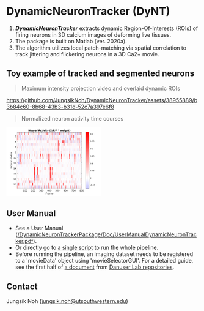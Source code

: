 # DynamicNeuronTracker (DyNT)

1. ***DynamicNeuronTracker*** extracts dynamic Region-Of-Interests (ROIs) of firing neurons in 3D calcium images of deforming live tissues. 
2. The package is built on Matlab (ver. 2020a). 
3. The algorithm utilizes local patch-matching via spatial correlation to track jittering and flickering neurons in a 3D Ca2+ movie. 

## Toy example of tracked and segmented neurons

> Maximum intensity projection video and overlaid dynamic ROIs

https://github.com/JungsikNoh/DynamicNeuronTracker/assets/38955889/b3b84c60-8b68-43b3-b31d-52c7a397e6f8

> Normalized neuron activity time courses
<img src="Doc/HCL-indexedActivityMap.png" width="49.5%"/>




## User Manual

- See a User Manual ([/DynamicNeuronTrackerPackage/Doc/UserManualDynamicNeuronTracker.pdf](/DynamicNeuronTrackerPackage/Doc/UserManualDynamicNeuronTracker.pdf)).
- Or directly go to [a single script](/DynamicNeuronTrackerPackage/DynamicNeuronTracker/Pipelines/masterScript_toExtractDynamicROIsOf3DCaImaging.m) to run the whole pipeline.
- Before running the pipeline, an imaging dataset needs to be registered to a 'movieData' object using 'movieSelectorGUI'. For a detailed guide, see the first half of [a document](DynamicNeuronTrackerPackage/Doc/TFMPackage.pdf) from [Danuser Lab repositories](https://github.com/DanuserLab?tab=repositories).


## Contact

Jungsik Noh (jungsik.noh@utsouthwestern.edu)


